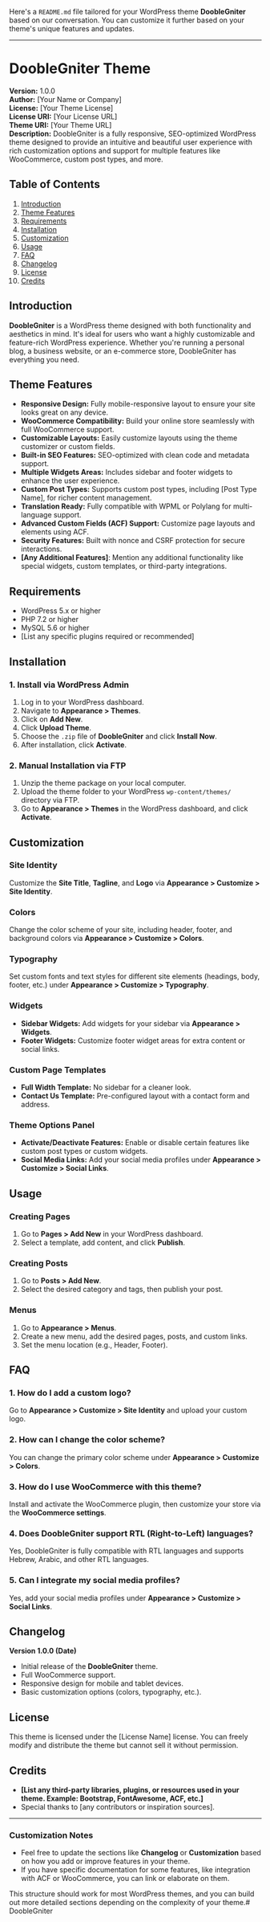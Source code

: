 Here's a `README.md` file tailored for your WordPress theme **DoobleGniter** based on our conversation. You can customize it further based on your theme's unique features and updates.

---

# DoobleGniter Theme

**Version:** 1.0.0  
**Author:** [Your Name or Company]  
**License:** [Your Theme License]  
**License URI:** [Your License URL]  
**Theme URI:** [Your Theme URL]  
**Description:** DoobleGniter is a fully responsive, SEO-optimized WordPress theme designed to provide an intuitive and beautiful user experience with rich customization options and support for multiple features like WooCommerce, custom post types, and more.

## Table of Contents

1. [Introduction](#introduction)
2. [Theme Features](#theme-features)
3. [Requirements](#requirements)
4. [Installation](#installation)
5. [Customization](#customization)
6. [Usage](#usage)
7. [FAQ](#faq)
8. [Changelog](#changelog)
9. [License](#license)
10. [Credits](#credits)

## Introduction

**DoobleGniter** is a WordPress theme designed with both functionality and aesthetics in mind. It's ideal for users who want a highly customizable and feature-rich WordPress experience. Whether you're running a personal blog, a business website, or an e-commerce store, DoobleGniter has everything you need.

## Theme Features

- **Responsive Design:** Fully mobile-responsive layout to ensure your site looks great on any device.
- **WooCommerce Compatibility:** Build your online store seamlessly with full WooCommerce support.
- **Customizable Layouts:** Easily customize layouts using the theme customizer or custom fields.
- **Built-in SEO Features:** SEO-optimized with clean code and metadata support.
- **Multiple Widgets Areas:** Includes sidebar and footer widgets to enhance the user experience.
- **Custom Post Types:** Supports custom post types, including [Post Type Name], for richer content management.
- **Translation Ready:** Fully compatible with WPML or Polylang for multi-language support.
- **Advanced Custom Fields (ACF) Support:** Customize page layouts and elements using ACF.
- **Security Features:** Built with nonce and CSRF protection for secure interactions.
- **[Any Additional Features]**: Mention any additional functionality like special widgets, custom templates, or third-party integrations.

## Requirements

- WordPress 5.x or higher
- PHP 7.2 or higher
- MySQL 5.6 or higher
- [List any specific plugins required or recommended]

## Installation

### 1. Install via WordPress Admin

1. Log in to your WordPress dashboard.
2. Navigate to **Appearance > Themes**.
3. Click on **Add New**.
4. Click **Upload Theme**.
5. Choose the `.zip` file of **DoobleGniter** and click **Install Now**.
6. After installation, click **Activate**.

### 2. Manual Installation via FTP

1. Unzip the theme package on your local computer.
2. Upload the theme folder to your WordPress `wp-content/themes/` directory via FTP.
3. Go to **Appearance > Themes** in the WordPress dashboard, and click **Activate**.

## Customization

### Site Identity

Customize the **Site Title**, **Tagline**, and **Logo** via **Appearance > Customize > Site Identity**.

### Colors

Change the color scheme of your site, including header, footer, and background colors via **Appearance > Customize > Colors**.

### Typography

Set custom fonts and text styles for different site elements (headings, body, footer, etc.) under **Appearance > Customize > Typography**.

### Widgets

- **Sidebar Widgets:** Add widgets for your sidebar via **Appearance > Widgets**.
- **Footer Widgets:** Customize footer widget areas for extra content or social links.

### Custom Page Templates

- **Full Width Template:** No sidebar for a cleaner look.
- **Contact Us Template:** Pre-configured layout with a contact form and address.

### Theme Options Panel

- **Activate/Deactivate Features:** Enable or disable certain features like custom post types or custom widgets.
- **Social Media Links:** Add your social media profiles under **Appearance > Customize > Social Links**.

## Usage

### Creating Pages

1. Go to **Pages > Add New** in your WordPress dashboard.
2. Select a template, add content, and click **Publish**.

### Creating Posts

1. Go to **Posts > Add New**.
2. Select the desired category and tags, then publish your post.

### Menus

1. Go to **Appearance > Menus**.
2. Create a new menu, add the desired pages, posts, and custom links.
3. Set the menu location (e.g., Header, Footer).

## FAQ

### 1. How do I add a custom logo?

Go to **Appearance > Customize > Site Identity** and upload your custom logo.

### 2. How can I change the color scheme?

You can change the primary color scheme under **Appearance > Customize > Colors**.

### 3. How do I use WooCommerce with this theme?

Install and activate the WooCommerce plugin, then customize your store via the **WooCommerce settings**.

### 4. Does DoobleGniter support RTL (Right-to-Left) languages?

Yes, DoobleGniter is fully compatible with RTL languages and supports Hebrew, Arabic, and other RTL languages.

### 5. Can I integrate my social media profiles?

Yes, add your social media profiles under **Appearance > Customize > Social Links**.

## Changelog

**Version 1.0.0 (Date)**

- Initial release of the **DoobleGniter** theme.
- Full WooCommerce support.
- Responsive design for mobile and tablet devices.
- Basic customization options (colors, typography, etc.).

## License

This theme is licensed under the [License Name] license. You can freely modify and distribute the theme but cannot sell it without permission.

## Credits

- **[List any third-party libraries, plugins, or resources used in your theme. Example: Bootstrap, FontAwesome, ACF, etc.]**
- Special thanks to [any contributors or inspiration sources].

---

### Customization Notes

- Feel free to update the sections like **Changelog** or **Customization** based on how you add or improve features in your theme.
- If you have specific documentation for some features, like integration with ACF or WooCommerce, you can link or elaborate on them.

This structure should work for most WordPress themes, and you can build out more detailed sections depending on the complexity of your theme.# DoobleGniter
